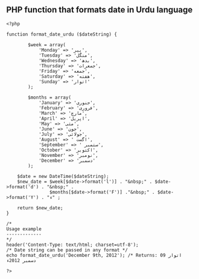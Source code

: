 ## PHP function that formats date in Urdu language

	<?php
	
	function format_date_urdu ($dateString) {
	
	        $week = array(
	            'Monday' => 'پیر',
	            'Tuesday' => 'منگل',
	            'Wednesday' => 'بدھ',
	            'Thursday' => 'جمعرات',
	            'Friday' => 'جمعه',
	            'Saturday' => 'هفته',
	            'Sunday' => 'اتوار'
	        );
	
	        $months = array(
	            'January' => 'جنوری',
	            'February' => 'فروری',
	            'March' => 'مارچ',
	            'April' => 'اپریل',
	            'May' => 'مئی',
	            'June' => 'جون',
	            'July' => 'جولائی',
	            'August' => ' اگست',
	            'September' => ' ستمبر',
	            'October' => 'اکتوبر',
	            'November' => 'نومبر',
	            'December' => 'دسمبر'
	        );
	
		$date = new DateTime($dateString);
		$new_date = $week[$date->format('l')] . "&nbsp;" . $date->format('d') . "&nbsp;" . 
	    			$months[$date->format('F')] ."&nbsp;" . $date->format('Y') . "ء" ;
	
		return $new_date;
	}
	
	/*
	Usage example
	-------------
	*/
	header('Content-Type: text/html; charset=utf-8');
	/* Date string can be passed in any format */
	echo format_date_urdu('December 9th, 2012'); /* Returns: اتوار 09 دسمبر 2012ء
	
	?>
